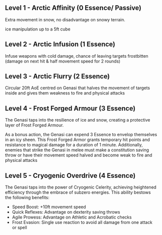 ## Level 1 - Arctic Affinity (0 Essence/ Passive)
Extra movement in snow, no disadvantage on snowy terrain.

ice manipulation up to a 5ft cube
## Level 2 - Arctic Infusion (1 Essence)
Infuse weapons with cold damage, chance of leaving targets frostbitten (damage on next hit & half movement speed for 2 rounds)
## Level 3 - Arctic Flurry (2 Essence)
Circular 20ft AoE centred on Genasi that halves the movement of targets inside and gives them weakness to fire and physical attacks
## Level 4 - Frost Forged Armour (3 Essence)

The Genasi taps into the resilience of ice and snow, creating a protective layer of Frost Forged Armour.

As a bonus action, the Genasi can expend 3 Essence to envelop themselves in an icy sheen. This Frost Forged Armor grants temporary hit points and resistance to magical damage for a duration of 1 minute. Additionally, enemies that strike the Genasi in melee must make a constitution saving throw or have their movement speed halved and become weak to fire and physical attacks
## Level 5 - Cryogenic Overdrive (4 Essence)
The Genasi taps into the power of Cryogenic Celerity, achieving heightened efficiency through the embrace of subzero energies. This ability bestows the following benefits:
- Speed Boost: +10ft movement speed
- Quick Reflexes: Advantage on dexterity saving throws
- Agile Prowess: Advantage on Athletic and Acrobatic checks
- Frost Evasion: Single use reaction to avoid all damage from one attack or spell